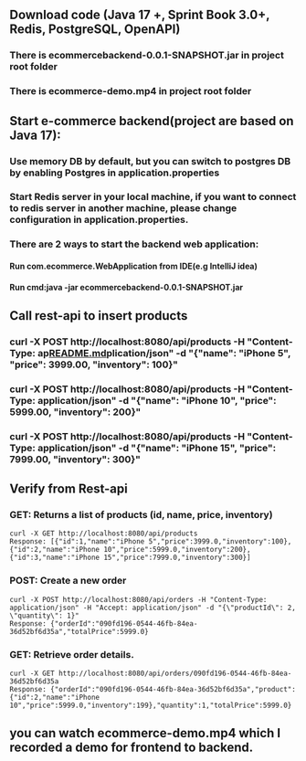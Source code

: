 ## Download code (Java 17 +, Sprint Book 3.0+, Redis, PostgreSQL, OpenAPI)
### There is ecommercebackend-0.0.1-SNAPSHOT.jar in project root folder
### There is ecommerce-demo.mp4 in project root folder

## Start e-commerce backend(project are based on Java 17):
### Use memory DB by default, but you can switch to postgres DB by enabling Postgres in application.properties
### Start Redis server in your local machine, if you want to connect to redis server in another machine, please change configuration in application.properties.
### There are 2 ways to start the backend web application:
#### Run com.ecommerce.WebApplication from IDE(e.g IntelliJ idea)
#### Run cmd:java -jar ecommercebackend-0.0.1-SNAPSHOT.jar

## Call rest-api to insert products
### curl -X POST http://localhost:8080/api/products -H "Content-Type: ap[README.md](../ecommercesfront/README.md)plication/json" -d "{\"name\": \"iPhone 5\", \"price\": 3999.00, \"inventory\": 100}"
### curl -X POST http://localhost:8080/api/products -H "Content-Type: application/json" -d "{\"name\": \"iPhone 10\", \"price\": 5999.00, \"inventory\": 200}"
### curl -X POST http://localhost:8080/api/products -H "Content-Type: application/json" -d "{\"name\": \"iPhone 15\", \"price\": 7999.00, \"inventory\": 300}"

## Verify from Rest-api
### GET: Returns a list of products (id, name, price, inventory) 
    curl -X GET http://localhost:8080/api/products
    Response: [{"id":1,"name":"iPhone 5","price":3999.0,"inventory":100},{"id":2,"name":"iPhone 10","price":5999.0,"inventory":200},{"id":3,"name":"iPhone 15","price":7999.0,"inventory":300}]
### POST: Create a new order 
    curl -X POST http://localhost:8080/api/orders -H "Content-Type: application/json" -H "Accept: application/json" -d "{\"productId\": 2, \"quantity\": 1}"
    Response: {"orderId":"090fd196-0544-46fb-84ea-36d52bf6d35a","totalPrice":5999.0} 
### GET: Retrieve order details.
    curl -X GET http://localhost:8080/api/orders/090fd196-0544-46fb-84ea-36d52bf6d35a
    Response: {"orderId":"090fd196-0544-46fb-84ea-36d52bf6d35a","product":{"id":2,"name":"iPhone 10","price":5999.0,"inventory":199},"quantity":1,"totalPrice":5999.0}

## you can watch ecommerce-demo.mp4 which I recorded a demo for frontend to backend.


